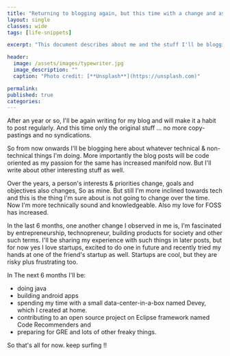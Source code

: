 ```yaml
---
title: "Returning to blogging again, but this time with a change and as a serious+mature programmer"
layout: single
classes: wide
tags: [life-snippets]

excerpt: "This document describes about me and the stuff I'll be blogging in the coming days. Mostly I'll be doing programming and some open source projects."

header:
  image: /assets/images/typewriter.jpg
  image_description: ""
  caption: "Photo credit: [**Unsplash**](https://unsplash.com)"

permalink:
published: true
categories: 
---
```


After an year or so, I'll be again writing for my blog and will make it a habit to post regularly. And this time only the original stuff ... no more copy-pastings and no syndications.

So from now onwards I'll be blogging here about whatever technical & non-technical things I'm doing. More importantly the blog posts will be code oriented as my passion for the same has increased manifold now. But I'll write about other interesting stuff as well.

Over the years, a person's interests & priorities change, goals and objectives also changes, So as mine. But still I'm more inclined towards tech and this is the thing I'm sure about is not going to change over the time. Now I'm more technically sound and knowledgeable. Also my love for FOSS has increased.

In the last 6 months, one another change I observed in me is, I'm fascinated by entrepreneurship, technopreneur, building products for society and other such terms. I'll be sharing my experience with such things in later posts, but for now yes I love startups, excited to do one in future and recently tried my hands at one of the friend's startup as well. Startups are cool, but they are risky plus frustrating too.

In The next 6 months I'll be:
- doing java
- building android apps
- spending my time with a small data-center-in-a-box named Devey, which I created at home.
- contributing to an open source project on Eclipse framework named Code Recommenders and
- preparing for GRE and lots of other freaky things.

So that's all for now.
keep surfing !!